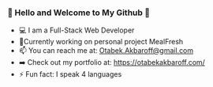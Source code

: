 ### 👋 Hello and Welcome to My Github 👋

- :computer: I am a Full-Stack Web Developer
- :mag_right:Currently working on personal project MealFresh
- 📫 You can reach me at: Otabek.Akbaroff@gmail.com
- :arrow_right: Check out my portfolio at: https://otabekakbaroff.com/
- ⚡ Fun fact: I speak 4 languages

